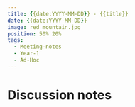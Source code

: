 ```yaml
---
title: {{date:YYYY-MM-DD}} - {{title}}
date: {{date:YYYY-MM-DD}}
image: red_mountain.jpg
position: 50% 20%
tags:
  - Meeting-notes
  - Year-1
  - Ad-Hoc
---
```


# Discussion notes
